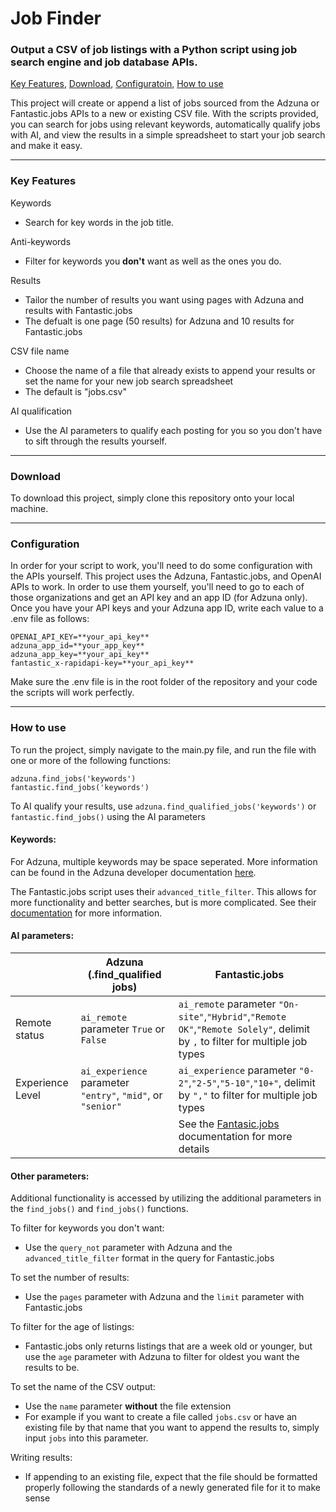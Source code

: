 # Job Finder
### Output a CSV of job listings with a Python script using job search engine and job database APIs.
[Key Features](#key-features), [Download](#download), [Configuratoin](#configuration), [How to use](#how-to-use)

This project will create or append a list of jobs sourced from the Adzuna or Fantastic.jobs APIs to a new or existing CSV file. With the scripts provided, you can search for jobs using relevant keywords, automatically qualify jobs with AI, and view the results in a simple spreadsheet to start your job search and make it easy.

---
### Key Features

Keywords

- Search for key words in the job title.

Anti-keywords

- Filter for keywords you **don't** want as well as the ones you do.

Results

- Tailor the number of results you want using pages with Adzuna and results with Fantastic.jobs
- The defualt is one page (50 results) for Adzuna and 10 results for Fantastic.jobs

CSV file name

- Choose the name of a file that already exists to append your results or set the name for your new job search spreadsheet
- The default is "jobs.csv"

AI qualification

- Use the AI parameters to qualify each posting for you so you don't have to sift through the results yourself.

---
### Download

To download this project, simply clone this repository onto your local machine.

---
### Configuration

In order for your script to work, you'll need to do some configuration with the APIs yourself. This project uses the Adzuna, Fantastic.jobs, and OpenAI APIs to work. In order to use them yourself, you'll need to go to each of those organizations and get an API key and an app ID (for Adzuna only). Once you have your API keys and your Adzuna app ID, write each value to a .env file as follows:

```
OPENAI_API_KEY=**your_api_key**
adzuna_app_id=**your_app_key**
adzuna_app_key=**your_api_key**
fantastic_x-rapidapi-key=**your_api_key**
```

Make sure the .env file is in the root folder of the repository and your code the scripts will work perfectly.

---
### How to use
To run the project, simply navigate to the main.py file, and run the file with one or more of the following functions:
```
adzuna.find_jobs('keywords')
fantastic.find_jobs('keywords')
```
To AI qualify your results, use `adzuna.find_qualified_jobs('keywords')` or `fantastic.find_jobs()` using the AI parameters

#### Keywords:

For Adzuna, multiple keywords may be space seperated. More information can be found in the Adzuna developer documentation [here](https://developer.adzuna.com/activedocs#!/adzuna/search).

The Fantastic.jobs script uses their `advanced_title_filter`. This allows for more functionality and better searches, but is more complicated. See their [documentation](https://rapidapi.com/fantastic-jobs-fantastic-jobs-default/api/active-jobs-db) for more information.

#### AI parameters:

|                  | Adzuna (.find_qualified jobs)                         | Fantastic.jobs                                                                     |
| ---------------- | ----------------------------------------------------- | ---------------------------------------------------------------------------------- |
| Remote status    | `ai_remote` parameter `True` or `False`               | `ai_remote` parameter `"On-site"`,`"Hybrid"`,`"Remote OK"`,`"Remote Solely"`, delimit by `,` to filter for multiple job types |
| Experience Level | `ai_experience` parameter `"entry"`, `"mid"`, or `"senior"` | `ai_experience` parameter `"0-2"`,`"2-5"`,`"5-10"`,`"10+"`, delimit by `","` to filter for multiple job types |
|                  |                                                       | See the [Fantasic.jobs](https://rapidapi.com/fantastic-jobs-fantastic-jobs-default/api/active-jobs-db) documentation for more details |


#### Other parameters:

Additional functionality is accessed by utilizing the additional parameters in the `find_jobs()` and `find_jobs()` functions.

To filter for keywords you don't want:
- Use the `query_not` parameter with Adzuna and the `advanced_title_filter` format in the query for Fantastic.jobs

To set the number of results:
- Use the `pages` parameter with Adzuna and the `limit` parameter with Fantastic.jobs

To filter for the age of listings:
- Fantastic.jobs only returns listings that are a week old or younger, but use the `age` parameter with Adzuna to filter for oldest you want the results to be.

To set the name of the CSV output:
- Use the `name` parameter **without** the file extension
- For example if you want to create a file called `jobs.csv` or have an existing file by that name that you want to append the results to, simply input `jobs` into this parameter.

Writing results:

- If appending to an existing file, expect that the file should be formatted properly following the standards of a newly generated file for it to make sense
